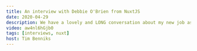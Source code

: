```yaml
---
title: An interview with Debbie O'Brien from NuxtJS
date: 2020-04-29
description: We have a lovely and LONG conversation about my new job as Head of Learning at Nuxtjs, my ways of working and cultural differences. We flow from tender, insightful moments to jokes.
video: aw4nl6hGjb0
tags: [interviews, nuxt]
host: Tim Benniks
---
```


